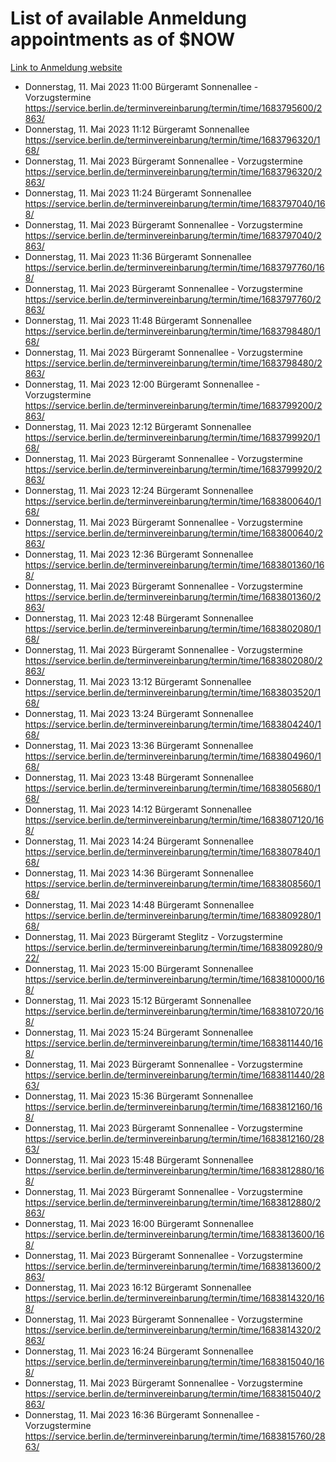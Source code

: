 # List of available Anmeldung appointments as of $NOW
[Link to Anmeldung website](https://service.berlin.de/terminvereinbarung/termin/tag.php?termin=1&anliegen[]=120686&dienstleisterlist=122210,122217,327316,122219,327312,122227,327314,122231,327346,122243,327348,122254,122252,329742,122260,329745,122262,329748,122271,327278,122273,327274,122277,327276,330436,122280,327294,122282,327290,122284,327292,122291,327270,122285,327266,122286,327264,122296,327268,150230,329760,122297,327286,122294,327284,122312,329763,122314,329775,122304,327330,122311,327334,122309,327332,317869,122281,327352,122279,329772,122283,122276,327324,122274,327326,122267,329766,122246,327318,122251,327320,122257,327322,122208,327298,122226,327300&herkunft=http%3A%2F%2Fservice.berlin.de%2Fdienstleistung%2F120686%2F)
- Donnerstag, 11. Mai 2023 11:00 Bürgeramt Sonnenallee - Vorzugstermine https://service.berlin.de/terminvereinbarung/termin/time/1683795600/2863/
- Donnerstag, 11. Mai 2023 11:12 Bürgeramt Sonnenallee https://service.berlin.de/terminvereinbarung/termin/time/1683796320/168/
- Donnerstag, 11. Mai 2023  Bürgeramt Sonnenallee - Vorzugstermine https://service.berlin.de/terminvereinbarung/termin/time/1683796320/2863/
- Donnerstag, 11. Mai 2023 11:24 Bürgeramt Sonnenallee https://service.berlin.de/terminvereinbarung/termin/time/1683797040/168/
- Donnerstag, 11. Mai 2023  Bürgeramt Sonnenallee - Vorzugstermine https://service.berlin.de/terminvereinbarung/termin/time/1683797040/2863/
- Donnerstag, 11. Mai 2023 11:36 Bürgeramt Sonnenallee https://service.berlin.de/terminvereinbarung/termin/time/1683797760/168/
- Donnerstag, 11. Mai 2023  Bürgeramt Sonnenallee - Vorzugstermine https://service.berlin.de/terminvereinbarung/termin/time/1683797760/2863/
- Donnerstag, 11. Mai 2023 11:48 Bürgeramt Sonnenallee https://service.berlin.de/terminvereinbarung/termin/time/1683798480/168/
- Donnerstag, 11. Mai 2023  Bürgeramt Sonnenallee - Vorzugstermine https://service.berlin.de/terminvereinbarung/termin/time/1683798480/2863/
- Donnerstag, 11. Mai 2023 12:00 Bürgeramt Sonnenallee - Vorzugstermine https://service.berlin.de/terminvereinbarung/termin/time/1683799200/2863/
- Donnerstag, 11. Mai 2023 12:12 Bürgeramt Sonnenallee https://service.berlin.de/terminvereinbarung/termin/time/1683799920/168/
- Donnerstag, 11. Mai 2023  Bürgeramt Sonnenallee - Vorzugstermine https://service.berlin.de/terminvereinbarung/termin/time/1683799920/2863/
- Donnerstag, 11. Mai 2023 12:24 Bürgeramt Sonnenallee https://service.berlin.de/terminvereinbarung/termin/time/1683800640/168/
- Donnerstag, 11. Mai 2023  Bürgeramt Sonnenallee - Vorzugstermine https://service.berlin.de/terminvereinbarung/termin/time/1683800640/2863/
- Donnerstag, 11. Mai 2023 12:36 Bürgeramt Sonnenallee https://service.berlin.de/terminvereinbarung/termin/time/1683801360/168/
- Donnerstag, 11. Mai 2023  Bürgeramt Sonnenallee - Vorzugstermine https://service.berlin.de/terminvereinbarung/termin/time/1683801360/2863/
- Donnerstag, 11. Mai 2023 12:48 Bürgeramt Sonnenallee https://service.berlin.de/terminvereinbarung/termin/time/1683802080/168/
- Donnerstag, 11. Mai 2023  Bürgeramt Sonnenallee - Vorzugstermine https://service.berlin.de/terminvereinbarung/termin/time/1683802080/2863/
- Donnerstag, 11. Mai 2023 13:12 Bürgeramt Sonnenallee https://service.berlin.de/terminvereinbarung/termin/time/1683803520/168/
- Donnerstag, 11. Mai 2023 13:24 Bürgeramt Sonnenallee https://service.berlin.de/terminvereinbarung/termin/time/1683804240/168/
- Donnerstag, 11. Mai 2023 13:36 Bürgeramt Sonnenallee https://service.berlin.de/terminvereinbarung/termin/time/1683804960/168/
- Donnerstag, 11. Mai 2023 13:48 Bürgeramt Sonnenallee https://service.berlin.de/terminvereinbarung/termin/time/1683805680/168/
- Donnerstag, 11. Mai 2023 14:12 Bürgeramt Sonnenallee https://service.berlin.de/terminvereinbarung/termin/time/1683807120/168/
- Donnerstag, 11. Mai 2023 14:24 Bürgeramt Sonnenallee https://service.berlin.de/terminvereinbarung/termin/time/1683807840/168/
- Donnerstag, 11. Mai 2023 14:36 Bürgeramt Sonnenallee https://service.berlin.de/terminvereinbarung/termin/time/1683808560/168/
- Donnerstag, 11. Mai 2023 14:48 Bürgeramt Sonnenallee https://service.berlin.de/terminvereinbarung/termin/time/1683809280/168/
- Donnerstag, 11. Mai 2023  Bürgeramt Steglitz - Vorzugstermine https://service.berlin.de/terminvereinbarung/termin/time/1683809280/922/
- Donnerstag, 11. Mai 2023 15:00 Bürgeramt Sonnenallee https://service.berlin.de/terminvereinbarung/termin/time/1683810000/168/
- Donnerstag, 11. Mai 2023 15:12 Bürgeramt Sonnenallee https://service.berlin.de/terminvereinbarung/termin/time/1683810720/168/
- Donnerstag, 11. Mai 2023 15:24 Bürgeramt Sonnenallee https://service.berlin.de/terminvereinbarung/termin/time/1683811440/168/
- Donnerstag, 11. Mai 2023  Bürgeramt Sonnenallee - Vorzugstermine https://service.berlin.de/terminvereinbarung/termin/time/1683811440/2863/
- Donnerstag, 11. Mai 2023 15:36 Bürgeramt Sonnenallee https://service.berlin.de/terminvereinbarung/termin/time/1683812160/168/
- Donnerstag, 11. Mai 2023  Bürgeramt Sonnenallee - Vorzugstermine https://service.berlin.de/terminvereinbarung/termin/time/1683812160/2863/
- Donnerstag, 11. Mai 2023 15:48 Bürgeramt Sonnenallee https://service.berlin.de/terminvereinbarung/termin/time/1683812880/168/
- Donnerstag, 11. Mai 2023  Bürgeramt Sonnenallee - Vorzugstermine https://service.berlin.de/terminvereinbarung/termin/time/1683812880/2863/
- Donnerstag, 11. Mai 2023 16:00 Bürgeramt Sonnenallee https://service.berlin.de/terminvereinbarung/termin/time/1683813600/168/
- Donnerstag, 11. Mai 2023  Bürgeramt Sonnenallee - Vorzugstermine https://service.berlin.de/terminvereinbarung/termin/time/1683813600/2863/
- Donnerstag, 11. Mai 2023 16:12 Bürgeramt Sonnenallee https://service.berlin.de/terminvereinbarung/termin/time/1683814320/168/
- Donnerstag, 11. Mai 2023  Bürgeramt Sonnenallee - Vorzugstermine https://service.berlin.de/terminvereinbarung/termin/time/1683814320/2863/
- Donnerstag, 11. Mai 2023 16:24 Bürgeramt Sonnenallee https://service.berlin.de/terminvereinbarung/termin/time/1683815040/168/
- Donnerstag, 11. Mai 2023  Bürgeramt Sonnenallee - Vorzugstermine https://service.berlin.de/terminvereinbarung/termin/time/1683815040/2863/
- Donnerstag, 11. Mai 2023 16:36 Bürgeramt Sonnenallee - Vorzugstermine https://service.berlin.de/terminvereinbarung/termin/time/1683815760/2863/
